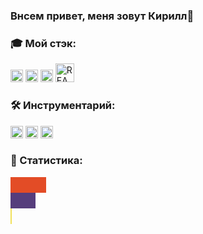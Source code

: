 ### Внсем привет, меня зовут Кирилл👋

### 🎓 Мой стэк:
<div>
  <img src="http://s1.iconbird.com/ico/2013/6/289/w512h5121371656117html5.png" width="20" title="HTML5">
  <img src="https://pngicon.ru/file/uploads/css3.png" width="20" title="CSS3">
  <img src="https://cdn.iconscout.com/icon/free/png-256/javascript-2752148-2284965.png" width="20" title="JavaScript">
  <img src="https://upload.wikimedia.org/wikipedia/commons/thumb/a/a7/React-icon.svg/1280px-React-icon.svg.png" width="30" title="REACT">
</div>

### 🛠️ Инструментарий:
<div>
  <img src="https://upload.wikimedia.org/wikipedia/commons/thumb/9/9a/Visual_Studio_Code_1.35_icon.svg/1024px-Visual_Studio_Code_1.35_icon.svg.png" width="20" title="VS_code">
  <img src="https://git-scm.com/images/logos/downloads/Git-Icon-1788C.png" width="20" title="Git">
  <img src="https://cdn2.downdetector.com/static/uploads/logo/figma2.png" width="20" title="Fligma">
</div>

### 📝 Статистика:
<div>
    <div width="57" width="20" background-color="#e34c26" style="background-color:#e34c26; width: 57; height: 25" aria-label="HTML 57.1"></div>
    <div style="background-color:#563d7c; width: 40; height: 25" aria-label="CSS 40.2" data-view-component="true"></div>
    <div style="background-color:#f1e05a; width: 2; height: 25" aria-label="JavaScript 2.7" data-view-component="true"></div>
</div>
